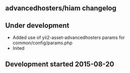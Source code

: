 advancedhosters/hiam changelog
------------------------------

## Under development

- Added use of yii2-asset-advancedhosters params for common/config/params.php
- Inited

## Development started 2015-08-20

